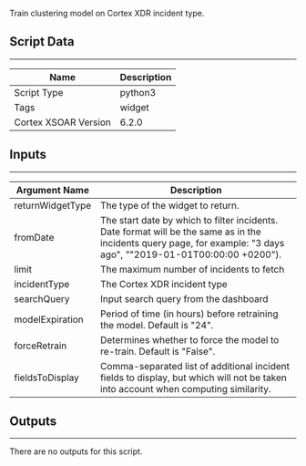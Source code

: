 Train clustering model on Cortex XDR incident type.

## Script Data
---

| **Name** | **Description** |
| --- | --- |
| Script Type | python3 |
| Tags | widget |
| Cortex XSOAR Version | 6.2.0 |

## Inputs
---

| **Argument Name** | **Description** |
| --- | --- |
| returnWidgetType | The type of the widget to return. |
| fromDate | The start date by which to filter incidents. Date format will be the same as in the incidents query page, for example: "3 days ago", ""2019-01-01T00:00:00 \+0200"\). |
| limit | The maximum number of incidents to fetch |
| incidentType | The Cortex XDR incident type |
| searchQuery | Input search query from the dashboard |
| modelExpiration | Period of time \(in hours\) before retraining the model. Default is "24". |
| forceRetrain | Determines whether to force the model to re-train. Default is "False". |
| fieldsToDisplay | Comma-separated list of additional incident fields to display, but which will not be taken into account when computing similarity. |

## Outputs
---
There are no outputs for this script.
